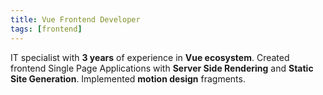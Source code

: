 ```yaml
---
title: Vue Frontend Developer
tags: [frontend]
---
```


IT specialist with **3 years** of experience in **Vue ecosystem**. Created frontend Single Page Applications with **Server Side Rendering** and **Static Site Generation**. Implemented **motion design** fragments.